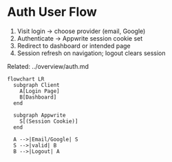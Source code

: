 # Auth User Flow

1. Visit login → choose provider (email, Google)
2. Authenticate → Appwrite session cookie set
3. Redirect to dashboard or intended page
4. Session refresh on navigation; logout clears session

Related: ../overview/auth.md

```mermaid
flowchart LR
  subgraph Client
    A[Login Page]
    B[Dashboard]
  end

  subgraph Appwrite
    S[(Session Cookie)]
  end

  A -->|Email/Google| S
  S -->|valid| B
  B -->|Logout| A
```


